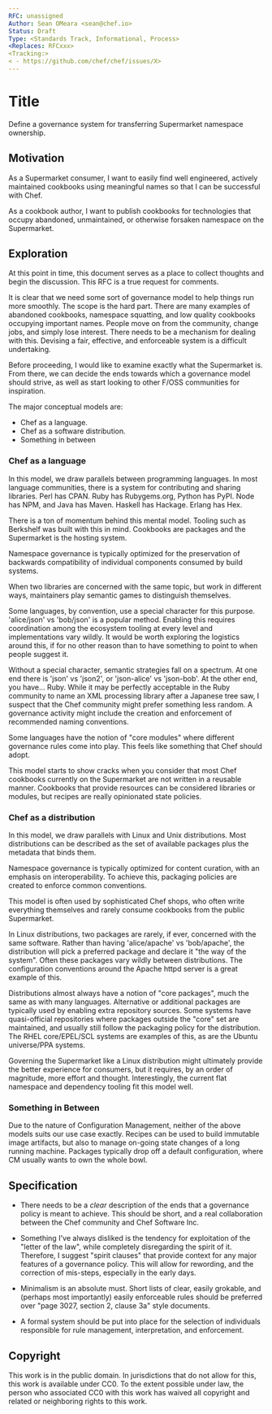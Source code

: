 ```yaml
---
RFC: unassigned
Author: Sean OMeara <sean@chef.io>
Status: Draft
Type: <Standards Track, Informational, Process>
<Replaces: RFCxxx>
<Tracking:>
< - https://github.com/chef/chef/issues/X>
---
```


# Title

Define a governance system for transferring Supermarket namespace ownership.

## Motivation

  As a Supermarket consumer,
  I want to easily find well engineered, actively maintained
  cookbooks using meaningful names so that I can be successful
  with Chef.

  As a cookbook author,
  I want to publish cookbooks for technologies that occupy
  abandoned, unmaintained, or otherwise forsaken namespace on the 
  Supermarket. 

## Exploration

At this point in time, this document serves as a place to collect thoughts and begin the discussion. This RFC is a true request for comments.

It is clear that we need some sort of governance model to help things run more smoothly. The scope is the hard part. There are many examples of abandoned cookbooks, namespace squatting, and low quality cookbooks occupying important names. People move on from the community, change jobs, and simply lose interest. There needs to be a mechanism for dealing with this. Devising a fair, effective, and enforceable system is a difficult undertaking.

Before proceeding, I would like to examine exactly what the Supermarket is. From there, we can decide the ends towards which a governance model should strive, as well as start looking to other F/OSS communities for inspiration.

The major conceptual models are:

- Chef as a language.
- Chef as a software distribution.
- Something in between

### Chef as a language

In this model, we draw parallels between programming languages. In most language communities, there is a system for contributing and sharing libraries. Perl has CPAN. Ruby has Rubygems.org, Python has PyPI. Node has NPM, and Java has Maven. Haskell has Hackage. Erlang has Hex.

There is a ton of momentum behind this mental model. Tooling such as Berkshelf was built with this in mind. Cookbooks are packages and the Supermarket is the hosting system.

Namespace governance is typically optimized for the preservation of backwards compatibility of individual components consumed by build systems.

When two libraries are concerned with the same topic, but work in different ways, maintainers play semantic games to distinguish themselves.

Some languages, by convention, use a special character for this purpose. 'alice/json' vs 'bob/json' is a popular method. Enabling this requires coordination among the ecosystem tooling at every level and implementations vary wildly. It would be worth exploring the logistics around this, if for no other reason than to have something to point to when people suggest it.

Without a special character, semantic strategies fall on a spectrum. At one end there is 'json' vs 'json2', or 'json-alice' vs 'json-bob'. At the other end, you have... Ruby. While it may be perfectly acceptable in the Ruby community to name an XML processing library after a Japanese tree saw, I suspect that the Chef community might prefer something less random. A governance activity might include the creation and enforcement of recommended naming conventions.

Some languages have the notion of "core modules" where different governance rules come into play. This feels like something that Chef should adopt.

This model starts to show cracks when you consider that most Chef cookbooks currently on the Supermarket are not written in a reusable manner. Cookbooks that provide resources can be considered libraries or modules, but recipes are really opinionated state policies.

### Chef as a distribution

In this model, we draw parallels with Linux and Unix distributions. Most distributions can be described as the set of available packages plus the metadata that binds them.

Namespace governance is typically optimized for content curation, with an emphasis on interoperability. To achieve this, packaging policies are created to enforce common conventions.

This model is often used by sophisticated Chef shops, who often write everything themselves and rarely consume cookbooks from the public Supermarket.

In Linux distributions, two packages are rarely, if ever, concerned with the same software. Rather than having 'alice/apache' vs 'bob/apache', the distribution will pick a preferred package and declare it "the way of the system". Often these packages vary wildly between distributions. The configuration conventions around the Apache httpd server is a great example of this. 

Distributions almost always have a notion of "core packages", much the same as with many languages. Alternative or additional packages are typically used by enabling extra repository sources. Some systems have quasi-official repositories where packages outside the "core" set are maintained, and usually still follow the packaging policy for the distribution. The RHEL core/EPEL/SCL systems are examples of this, as are the Ubuntu universe/PPA systems. 

Governing the Supermarket like a Linux distribution might ultimately provide the better experience for consumers, but it requires, by an order of magnitude, more effort and thought. Interestingly, the current flat namespace and dependency tooling fit this model well.

### Something in Between

Due to the nature of Configuration Management, neither of the above models suits our use case exactly. Recipes can be used to build immutable image artifacts, but also to manage on-going state changes of a long running machine. Packages typically drop off a default configuration, where CM usually wants to own the whole bowl.

## Specification

- There needs to be a *clear* description of the ends that a governance policy is meant to achieve. This should be short, and a real collaboration between the Chef community and Chef Software Inc.

- Something I've always disliked is the tendency for exploitation of the "letter of the law", while completely disregarding the spirit of it. Therefore, I suggest "spirit clauses" that provide context for any major features of a governance policy. This will allow for rewording, and the correction of mis-steps, especially in the early days.

- Minimalism is an absolute must. Short lists of clear, easily grokable, and (perhaps most importantly) easily enforceable rules should be preferred over "page 3027, section 2, clause 3a" style documents.

- A formal system should be put into place for the selection of individuals responsible for rule management, interpretation, and enforcement. 

## Copyright

This work is in the public domain. In jurisdictions that do not allow for this, this work is available under CC0. To the extent possible under law, the person who associated CC0 with this work has waived all copyright and related or neighboring rights to this work.
